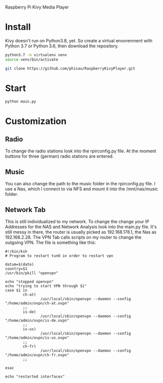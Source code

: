 Raspberry Pi Kivy Media Player

# Install
Kivy doesn't run on Python3.8, yet. So create a virtual envorenment with Python 3.7 or Python 3.6, then download the repository.
```bash
python3.7 -m virtualenv venv
source venv/bin/activate

git clone https://github.com/phisau/RaspberryKivyPlayer.git
```
# Start
```bash
python main.py
```

# Customization
## Radio
To change the radio stations look into the rpirconfig.py file. At the moment buttons for three (german) radio stations are entered.
## Music
You can also change the path to the music folder in the rpirconfig.py file. I use a Nas, which I connect to via NFS and mount it into the /mnt/nas/music folder.

## Network Tab
This is still individualized to my network. To change the change your IP Addresses for the NAS and Network Analysis look into the main.py file. It's still messy in there, the router is usually picked as 192.168.178.1, the Nas as 192.168.2.28. The VPN Tab calls scripts on my router to change the outgoing VPN. The file is something like this:

```ksh
#!/bin/ksh
# Program to restart tun0 in order to restart vpn

datum=$(date)
country=$1
/usr/bin/pkill "openvpn"

echo "stopped openvpn"
echo "trying to start VPN through $1" 
case $1 in
        ch-at) 
                /usr/local/sbin/openvpn --daemon --config "/home/admin/ovpn/ch-at.ovpn"
        ;;
        is-de) 
                /usr/local/sbin/openvpn --daemon --config "/home/admin/ovpn/is-de.ovpn"
        ;;
        is-us) 
                /usr/local/sbin/openvpn --daemon --config "/home/admin/ovpn/is-us.ovpn"
        ;;
        ch-fr) 
                /usr/local/sbin/openvpn --daemon --config "/home/admin/ovpn/ch-fr.ovpn"
        ;;

esac

echo "restarted interfaces"

 
```
